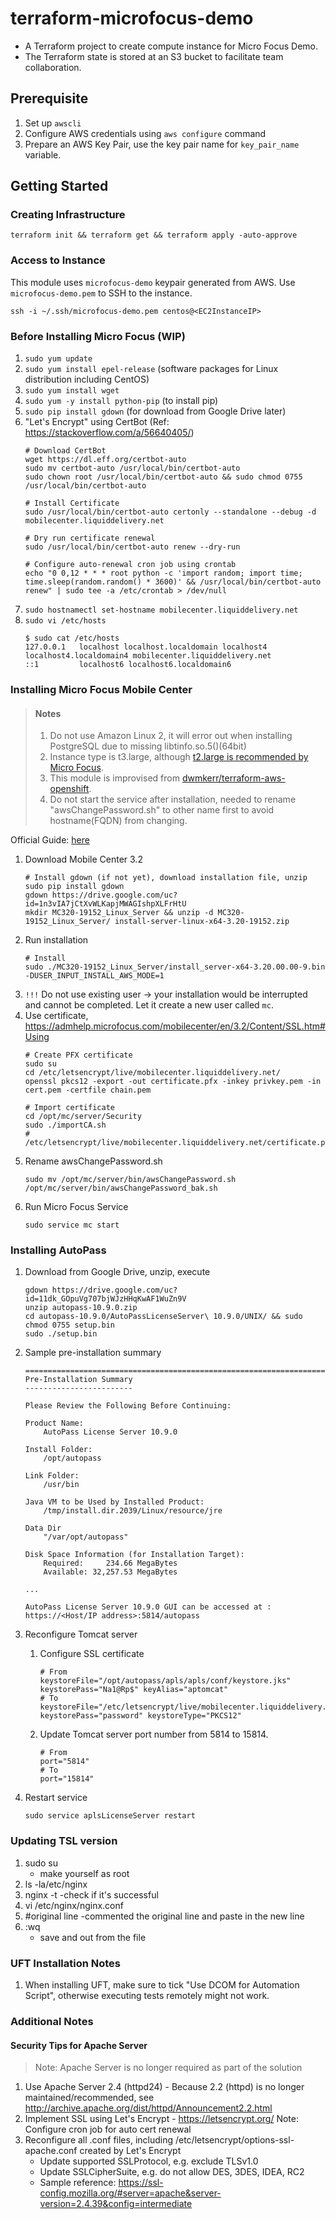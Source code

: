 # terraform-microfocus-demo
* A Terraform project to create compute instance for Micro Focus Demo.
* The Terraform state is stored at an S3 bucket to facilitate team collaboration.

## Prerequisite
1. Set up `awscli`
2. Configure AWS credentials using `aws configure` command
3. Prepare an AWS Key Pair, use the key pair name for `key_pair_name` variable.

## Getting Started

### Creating Infrastructure
```
terraform init && terraform get && terraform apply -auto-approve
```

### Access to Instance
This module uses `microfocus-demo` keypair generated from AWS. Use `microfocus-demo.pem` to SSH to the instance.
```
ssh -i ~/.ssh/microfocus-demo.pem centos@<EC2InstanceIP>
```

### Before Installing Micro Focus (WIP)
1. `sudo yum update`
2. `sudo yum install epel-release` (software packages for Linux distribution including CentOS)
3. `sudo yum install wget`
4. `sudo yum -y install python-pip` (to install pip)
5. `sudo pip install gdown` (for download from Google Drive later)
6. "Let's Encrypt" using CertBot (Ref: https://stackoverflow.com/a/56640405/)
    ```
    # Download CertBot
    wget https://dl.eff.org/certbot-auto
    sudo mv certbot-auto /usr/local/bin/certbot-auto
    sudo chown root /usr/local/bin/certbot-auto && sudo chmod 0755 /usr/local/bin/certbot-auto

    # Install Certificate
    sudo /usr/local/bin/certbot-auto certonly --standalone --debug -d mobilecenter.liquiddelivery.net

    # Dry run certificate renewal
    sudo /usr/local/bin/certbot-auto renew --dry-run

    # Configure auto-renewal cron job using crontab
    echo "0 0,12 * * * root python -c 'import random; import time; time.sleep(random.random() * 3600)' && /usr/local/bin/certbot-auto renew" | sudo tee -a /etc/crontab > /dev/null
    ```
7. `sudo hostnamectl set-hostname mobilecenter.liquiddelivery.net`
8. `sudo vi /etc/hosts`
    ```
    $ sudo cat /etc/hosts
    127.0.0.1   localhost localhost.localdomain localhost4 localhost4.localdomain4 mobilecenter.liquiddelivery.net
    ::1         localhost6 localhost6.localdomain6
    ```

### Installing Micro Focus Mobile Center

> #### Notes
> 1. Do not use Amazon Linux 2, it will error out when installing PostgreSQL due to missing libtinfo.so.5()(64bit)
> 2. Instance type is t3.large, although [t2.large is recommended by Micro Focus](https://admhelp.microfocus.com/mobilecenter/en/3.1/Content/off-prem%20AWS%20installation.htm).
> 3. This module is improvised from [dwmkerr/terraform-aws-openshift](https://github.com/dwmkerr/terraform-aws-openshift/tree/release/okd-3.11).
> 4. Do not start the service after installation, needed to rename "awsChangePassword.sh" to other name first to avoid hostname(FQDN) from changing.

Official Guide: [here](https://admhelp.microfocus.com/mobilecenter/en/3.2/Content/off-prem%20AWS%20installation.htm)

1. Download Mobile Center 3.2
    ```
    # Install gdown (if not yet), download installation file, unzip
    sudo pip install gdown
    gdown https://drive.google.com/uc?id=1n3vIA7jCtXvWLKapjMWAGIshpXLFrHtU
    mkdir MC320-19152_Linux_Server && unzip -d MC320-19152_Linux_Server/ install-server-linux-x64-3.20-19152.zip
    ```
2. Run installation
    ```
    # Install
    sudo ./MC320-19152_Linux_Server/install_server-x64-3.20.00.00-9.bin -DUSER_INPUT_INSTALL_AWS_MODE=1
    ```
3. `!!!` Do not use existing user -> your installation would be interrupted and cannot be completed. Let it create a new user called `mc`.
4. Use certificate, https://admhelp.microfocus.com/mobilecenter/en/3.2/Content/SSL.htm#Using
    ```
    # Create PFX certificate
    sudo su
    cd /etc/letsencrypt/live/mobilecenter.liquiddelivery.net/
    openssl pkcs12 -export -out certificate.pfx -inkey privkey.pem -in cert.pem -certfile chain.pem

    # Import certificate
    cd /opt/mc/server/Security
    sudo ./importCA.sh
    # /etc/letsencrypt/live/mobilecenter.liquiddelivery.net/certificate.pfx
    ```
5. Rename awsChangePassword.sh
   ```
   sudo mv /opt/mc/server/bin/awsChangePassword.sh /opt/mc/server/bin/awsChangePassword_bak.sh
   ```
6. Run Micro Focus Service
   ```
   sudo service mc start
   ```
   
### Installing AutoPass
1. Download from Google Drive, unzip, execute
    ```
    gdown https://drive.google.com/uc?id=11dk_GOpuVg707bjWJzHHqKwAF1WuZn9V
    unzip autopass-10.9.0.zip
    cd autopass-10.9.0/AutoPassLicenseServer\ 10.9.0/UNIX/ && sudo chmod 0755 setup.bin
    sudo ./setup.bin
    ```
2. Sample pre-installation summary
    ```
    ===============================================================================
    Pre-Installation Summary
    ------------------------

    Please Review the Following Before Continuing:

    Product Name:
        AutoPass License Server 10.9.0

    Install Folder:
        /opt/autopass

    Link Folder:
        /usr/bin

    Java VM to be Used by Installed Product:
        /tmp/install.dir.2039/Linux/resource/jre

    Data Dir
        "/var/opt/autopass"

    Disk Space Information (for Installation Target):
        Required:     234.66 MegaBytes
        Available: 32,257.53 MegaBytes

    ...

    AutoPass License Server 10.9.0 GUI can be accessed at :
    https://<Host/IP address>:5814/autopass
    ```
3. Reconfigure Tomcat server

    1. Configure SSL certificate
        ```
        # From
        keystoreFile="/opt/autopass/apls/apls/conf/keystore.jks" keystorePass="Na1@Rp$" keyAlias="aptomcat"
        # To
        keystoreFile="/etc/letsencrypt/live/mobilecenter.liquiddelivery.net/certificate.pfx" keystorePass="password" keystoreType="PKCS12"
        ```
    2. Update Tomcat server port number from 5814 to 15814.
        ```
        # From
        port="5814"
        # To
        port="15814"
        ```
4. Restart service
    ```
    sudo service aplsLicenseServer restart
    ```
    
### Updating TSL version
1. sudo su 
	- make yourself as root
2. ls -la/etc/nginx
3. nginx -t
	-check if it's successful
4. vi /etc/nginx/nginx.conf
5. #original line
	-commented the original line and paste in the new line
6. :wq
	- save and out from the file


### UFT Installation Notes
1. When installing UFT, make sure to tick "Use DCOM for Automation Script", otherwise executing tests remotely might not work.

### Additional Notes
#### Security Tips for Apache Server

> Note: Apache Server is no longer required as part of the solution

1. Use Apache Server 2.4 (httpd24) - Because 2.2 (httpd) is no longer maintained/recommended, see http://archive.apache.org/dist/httpd/Announcement2.2.html
2. Implement SSL using Let's Encrypt - https://letsencrypt.org/
	Note: Configure cron job for auto cert renewal
3. Reconfigure all .conf files, including /etc/letsencrypt/options-ssl-apache.conf created by Let's Encrypt
	* Update supported SSLProtocol, e.g. exclude TLSv1.0
	* Update SSLCipherSuite, e.g. do not allow DES, 3DES, IDEA, RC2
	* Sample reference: https://ssl-config.mozilla.org/#server=apache&server-version=2.4.39&config=intermediate
